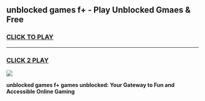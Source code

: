 
## unblocked games f+ - Play Unblocked Gmaes & Free
<h3>
<a href="https://news.freeplayer.one?title=unblocked_games_f+&ref=23F">CLICK TO PLAY</a></h3>
<hr>

<h3>
<a href="https://news.freeplayer.one?title=unblocked_games_f+&ref=23F">CLICK 2 PLAY</a>
  
</h3>

<a href="https://news.freeplayer.one?title=unblocked_games_f+&ref=23F/"><img src="https://clearcache.store/games.png"></a>


**unblocked games f+ games unblocked: Your Gateway to Fun and Accessible Online Gaming**
